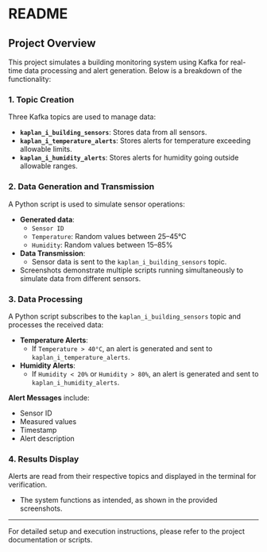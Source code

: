 # README

## Project Overview

This project simulates a building monitoring system using Kafka for real-time data processing and alert generation. Below is a breakdown of the functionality:

### 1. Topic Creation

Three Kafka topics are used to manage data:

- **`kaplan_i_building_sensors`**: Stores data from all sensors.
- **`kaplan_i_temperature_alerts`**: Stores alerts for temperature exceeding allowable limits.
- **`kaplan_i_humidity_alerts`**: Stores alerts for humidity going outside allowable ranges.

### 2. Data Generation and Transmission

A Python script is used to simulate sensor operations:

- **Generated data**:
  - `Sensor ID`
  - `Temperature`: Random values between 25–45°C
  - `Humidity`: Random values between 15–85%
- **Data Transmission**:
  - Sensor data is sent to the `kaplan_i_building_sensors` topic.
- Screenshots demonstrate multiple scripts running simultaneously to simulate data from different sensors.

### 3. Data Processing

A Python script subscribes to the `kaplan_i_building_sensors` topic and processes the received data:

- **Temperature Alerts**:
  - If `Temperature > 40°C`, an alert is generated and sent to `kaplan_i_temperature_alerts`.
- **Humidity Alerts**:
  - If `Humidity < 20%` or `Humidity > 80%`, an alert is generated and sent to `kaplan_i_humidity_alerts`.

**Alert Messages** include:

- Sensor ID
- Measured values
- Timestamp
- Alert description

### 4. Results Display

Alerts are read from their respective topics and displayed in the terminal for verification.

- The system functions as intended, as shown in the provided screenshots.

---

For detailed setup and execution instructions, please refer to the project documentation or scripts.
